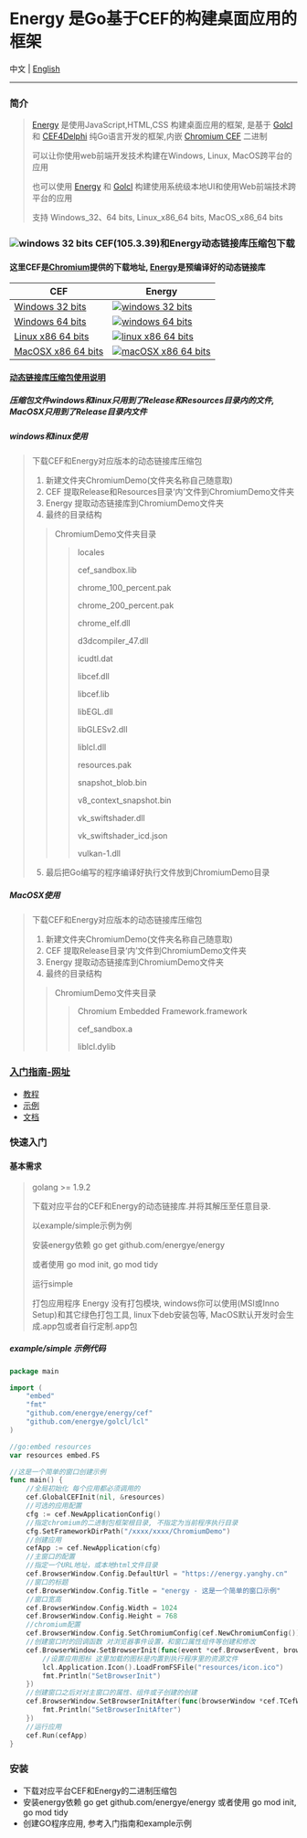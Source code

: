 # Energy 是Go基于CEF的构建桌面应用的框架
中文 |
[English](https://github.com/energye/energy/blob/main/README.en-US.md)

---
### 简介
> [Energy](https://github.com/energye/energy) 是使用JavaScript,HTML,CSS 构建桌面应用的框架, 是基于 [Golcl](https://github.com/energye/golcl) 和 [CEF4Delphi](https://patreon.com/salvadordf) 纯Go语言开发的框架,内嵌 [Chromium CEF](https://bitbucket.org/chromiumembedded/cef) 二进制
>
> 可以让你使用web前端开发技术构建在Windows, Linux, MacOS跨平台的应用
>
> 也可以使用 [Energy](https://github.com/energye/energy) 和 [Golcl](https://github.com/energye/golcl) 构建使用系统级本地UI和使用Web前端技术跨平台的应用
>
> 支持 Windows_32、64 bits, Linux_x86_64 bits, MacOS_x86_64 bits

### ![windows 32 bits](https://img.shields.io/badge/Downloads-green) CEF(105.3.39)和Energy动态链接库压缩包下载 
#### 这里CEF是[Chromium](https://bitbucket.org/chromiumembedded/cef/)提供的下载地址, [Energy](https://github.com/energye/liblcl)是预编译好的动态链接库
| CEF                                                                                                                               | Energy                                                                                                                                                                                              |
|-----------------------------------------------------------------------------------------------------------------------------------|-----------------------------------------------------------------------------------------------------------------------------------------------------------------------------------------------------|
| [Windows 32 bits](https://cef-builds.spotifycdn.com/cef_binary_105.3.39%2Bg2ec21f9%2Bchromium-105.0.5195.127_windows32.tar.bz2)   | [![windows 32 bits](https://img.shields.io/badge/downloads-Windows%2032%20bits-brightgreen)](https://github.com/energye/energy/releases/download/v1.0.0/liblcl-105.0.5195.127_windows32.zip)        |
| [Windows 64 bits](https://cef-builds.spotifycdn.com/cef_binary_105.3.39%2Bg2ec21f9%2Bchromium-105.0.5195.127_windows64.tar.bz2)   | [![windows 64 bits](https://img.shields.io/badge/downloads-Windows%2064%20bits-brightgreen)](https://github.com/energye/energy/releases/download/v1.0.0/liblcl-105.0.5195.127_macosx64.zip)         |
| [Linux x86 64 bits](https://cef-builds.spotifycdn.com/cef_binary_105.3.39%2Bg2ec21f9%2Bchromium-105.0.5195.127_linux64.tar.bz2)   | [![linux x86 64 bits](https://img.shields.io/badge/downloads-Linux%20x86%2064%20bits-brightgreen)](https://github.com/energye/energy/releases/download/v1.0.0/liblcl-105.0.5195.127_linux64.zip)    |
| [MacOSX x86 64 bits](https://cef-builds.spotifycdn.com/cef_binary_105.3.39%2Bg2ec21f9%2Bchromium-105.0.5195.127_macosx64.tar.bz2) | [![macOSX x86 64 bits](https://img.shields.io/badge/downloads-MacOSX%20x86%2064%20bits-brightgreen)](https://github.com/energye/energy/releases/download/v1.0.0/liblcl-105.0.5195.127_macosx64.zip) |

#### [动态链接库压缩包使用说明]()
##### 压缩包文件windows和linux只用到了Release和Resources目录内的文件, MacOSX只用到了Release目录内文件
##### windows和linux使用
> 下载CEF和Energy对应版本的动态链接库压缩包
> 
> 1. 新建文件夹ChromiumDemo(文件夹名称自己随意取)
> 2. CEF 提取Release和Resources目录‘内’文件到ChromiumDemo文件夹
> 3. Energy 提取动态链接库到ChromiumDemo文件夹
> 4. 最终的目录结构
>>   ChromiumDemo文件夹目录
>>>  locales
>>>
>>>  cef_sandbox.lib
>>>
>>>  chrome_100_percent.pak
>>>
>>>  chrome_200_percent.pak
>>>
>>>  chrome_elf.dll
>>>
>>>  d3dcompiler_47.dll
>>>
>>>  icudtl.dat
>>>
>>>  libcef.dll
>>>
>>>  libcef.lib
>>>
>>>  libEGL.dll
>>>
>>>  libGLESv2.dll
>>>
>>>  liblcl.dll
>>>
>>>  resources.pak
>>>
>>>  snapshot_blob.bin
>>>
>>>  v8_context_snapshot.bin
>>>
>>>  vk_swiftshader.dll
>>>
>>>  vk_swiftshader_icd.json
>>>
>>>  vulkan-1.dll
>  5. 最后把Go编写的程序编译好执行文件放到ChromiumDemo目录

##### MacOSX使用
> 下载CEF和Energy对应版本的动态链接库压缩包
> 1. 新建文件夹ChromiumDemo(文件夹名称自己随意取)
> 2. CEF 提取Release目录‘内’文件到ChromiumDemo文件夹
> 3. Energy 提取动态链接库到ChromiumDemo文件夹
> 4. 最终的目录结构
>> ChromiumDemo文件夹目录
>>> Chromium Embedded Framework.framework
>>> 
>>> cef_sandbox.a
>>> 
>>> liblcl.dylib

### [入门指南-网址](https://energy.yanghy.cn)
* [教程](https://energy.yanghy.cn/#/course/6342d92c401bfe4d0cdf6065)
* [示例](https://energy.yanghy.cn/#/example/6342d986401bfe4d0cdf6067)
* [文档](https://energy.yanghy.cn/#/document/6342d9a4401bfe4d0cdf6069)

### 快速入门
#### 基本需求
> golang >= 1.9.2
>
> 下载对应平台的CEF和Energy的动态链接库.并将其解压至任意目录.
>
> 以example/simple示例为例
>
> 安装energy依赖 go get github.com/energye/energy
>
> 或者使用 go mod init, go mod tidy
>
> 运行simple
>
> 打包应用程序 Energy 没有打包模块, windows你可以使用(MSI或Inno Setup)和其它绿色打包工具, linux下deb安装包等, MacOS默认开发时会生成.app包或者自行定制.app包

##### example/simple 示例代码
```go
package main

import (
	"embed"
	"fmt"
	"github.com/energye/energy/cef"
	"github.com/energye/golcl/lcl"
)

//go:embed resources
var resources embed.FS

//这是一个简单的窗口创建示例
func main() {
	//全局初始化 每个应用都必须调用的
	cef.GlobalCEFInit(nil, &resources)
	//可选的应用配置
	cfg := cef.NewApplicationConfig()
	//指定chromium的二进制包框架根目录, 不指定为当前程序执行目录
	cfg.SetFrameworkDirPath("/xxxx/xxxx/ChromiumDemo")
	//创建应用
	cefApp := cef.NewApplication(cfg)
	//主窗口的配置
	//指定一个URL地址，或本地html文件目录
	cef.BrowserWindow.Config.DefaultUrl = "https://energy.yanghy.cn"
	//窗口的标题
	cef.BrowserWindow.Config.Title = "energy - 这是一个简单的窗口示例"
	//窗口宽高
	cef.BrowserWindow.Config.Width = 1024
	cef.BrowserWindow.Config.Height = 768
	//chromium配置
	cef.BrowserWindow.Config.SetChromiumConfig(cef.NewChromiumConfig())
	//创建窗口时的回调函数 对浏览器事件设置，和窗口属性组件等创建和修改
	cef.BrowserWindow.SetBrowserInit(func(event *cef.BrowserEvent, browserWindow *cef.TCefWindowInfo) {
		//设置应用图标 这里加载的图标是内置到执行程序里的资源文件
		lcl.Application.Icon().LoadFromFSFile("resources/icon.ico")
		fmt.Println("SetBrowserInit")
	})
	//创建窗口之后对对主窗口的属性、组件或子创建的创建
	cef.BrowserWindow.SetBrowserInitAfter(func(browserWindow *cef.TCefWindowInfo) {
		fmt.Println("SetBrowserInitAfter")
	})
	//运行应用
	cef.Run(cefApp)
}
```
### 安装
* 下载对应平台CEF和Energy的二进制压缩包
* 安装energy依赖 go get github.com/energye/energy 或者使用 go mod init, go mod tidy
* 创建GO程序应用, 参考入门指南和example示例
